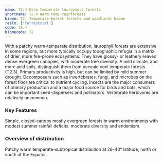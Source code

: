 ```yaml
---
name: T2.4 Warm temperate laurophyll forests
shortname: T2.4 Warm temp rainforests
biome: T2. Temperate-boreal forests and woodlands biome
realm: ['Terrestrial']
code: T2.4
biomecode: T2
---
```


With a patchy warm-temperate distribution, laurophyll forests are extensive in some regions, but more typically occupy topographic refugia in a matrix of drier, more fire-prone ecosystems. They have glossy- or leathery-leaved dense evergreen canopies, with moderate tree diversity. A mild climate, and more acid soils, distinguish them from oceanic cool temperate forests (T2.3). Primary productivity is high, but can be limited by mild summer drought. Decomposers such as invertebrates, fungi, and microbes on the forest floor are critical to nutrient cycling. Insects are the major consumers of primary production and a major food source for birds and bats, which can be important seed-dispersers and pollinators. Vertebrate herbivores are relatively uncommon.

### Key Features

Simple, closed-canopy mostly evergreen forests in warm environments with modest summer rainfall deficits; moderate diversity and endemism.

### Overview of distribution

Patchy warm temperate-subtropical distribution at 26–43° latitude, north or south of the Equator.
